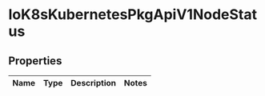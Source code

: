 
# IoK8sKubernetesPkgApiV1NodeStatus

## Properties
Name | Type | Description | Notes
------------ | ------------- | ------------- | -------------



